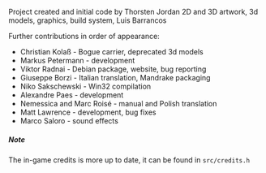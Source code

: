 Project created and initial code by Thorsten Jordan
2D and 3D artwork, 3d models, graphics, build system, Luis Barrancos

Further contributions in order of appearance:

 * Christian Kolaß - Bogue carrier, deprecated 3d models
 * Markus Petermann - development
 * Viktor Radnai - Debian package, website, bug reporting
 * Giuseppe Borzi - Italian translation, Mandrake packaging
 * Niko Sakschewski - Win32 compilation
 * Alexandre Paes - development
 * Nemessica and Marc Roisé - manual and Polish translation
 * Matt Lawrence - development, bug fixes
 * Marco Saloro - sound effects

##### Note

The in-game credits is more up to date, it can be found in ```src/credits.h```

